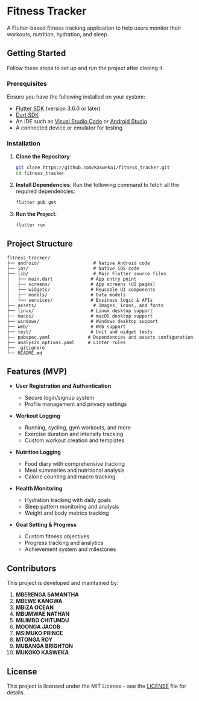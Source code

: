 # Fitness Tracker

A Flutter-based fitness tracking application to help users monitor their workouts, nutrition, hydration, and sleep.

## Getting Started

Follow these steps to set up and run the project after cloning it.

### Prerequisites

Ensure you have the following installed on your system:
- [Flutter SDK](https://docs.flutter.dev/get-started/install) (version 3.6.0 or later)
- [Dart SDK](https://dart.dev/get-dart)
- An IDE such as [Visual Studio Code](https://code.visualstudio.com/) or [Android Studio](https://developer.android.com/studio)
- A connected device or emulator for testing

### Installation

1. **Clone the Repository**:
   ```bash
   git clone https://github.com/Kasweka1/fitness_tracker.git
   cd fitness_tracker
   ```

2. **Install Dependencies**: 
   Run the following command to fetch all the required dependencies:
   ```bash
   flutter pub get
   ```

3. **Run the Project**:
   ```bash
   flutter run
   ```

## Project Structure

```
fitness_tracker/
├── android/                    # Native Android code
├── ios/                        # Native iOS code
├── lib/                        # Main Flutter source files
│   ├── main.dart              # App entry point
│   ├── screens/               # App screens (UI pages)
│   ├── widgets/               # Reusable UI components
│   ├── models/                # Data models
│   └── services/              # Business logic & APIs
├── assets/                     # Images, icons, and fonts
├── linux/                     # Linux desktop support
├── macos/                     # macOS desktop support
├── windows/                   # Windows desktop support
├── web/                       # Web support
├── test/                      # Unit and widget tests
├── pubspec.yaml              # Dependencies and assets configuration
├── analysis_options.yaml     # Linter rules
├── .gitignore
└── README.md
```

## Features (MVP)

- **User Registration and Authentication**
  - Secure login/signup system
  - Profile management and privacy settings

- **Workout Logging**
  - Running, cycling, gym workouts, and more
  - Exercise duration and intensity tracking
  - Custom workout creation and templates

- **Nutrition Logging**
  - Food diary with comprehensive tracking
  - Meal summaries and nutritional analysis
  - Calorie counting and macro tracking

- **Health Monitoring**
  - Hydration tracking with daily goals
  - Sleep pattern monitoring and analysis
  - Weight and body metrics tracking

- **Goal Setting & Progress**
  - Custom fitness objectives
  - Progress tracking and analytics
  - Achievement system and milestones



## Contributors

This project is developed and maintained by:

1. **MBERENGA SAMANTHA**
2. **MBEWE KANGWA**
3. **MBIZA OCEAN**
4. **MBUMWAE NATHAN**
5. **MILIMBO CHITUNDU**
6. **MOONGA JACOB**
7. **MSIMUKO PRINCE**
8. **MTONGA ROY**
9. **MUBANGA BRIGHTON**
10. **MUKOKO KASWEKA**



## License

This project is licensed under the MIT License - see the [LICENSE](LICENSE) file for details.
